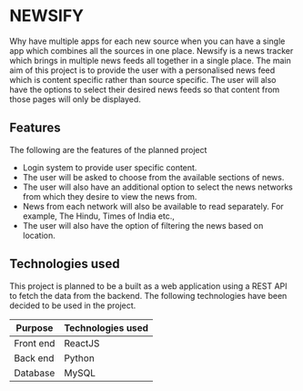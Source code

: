 # NEWSIFY

Why have multiple apps for each new source when you can have a single app which combines all the sources in one place. 
Newsify is a news tracker which brings in multiple news feeds all together in a single place. 
The main aim of this project is to provide the user with a personalised news feed which is content specific rather than source specific. 
The user will also have the options to select their desired news feeds so that content from those pages will only be displayed.

## Features

The following are the features of the planned project
<ul>
<li>Login system to provide user specific content.</li>
<li>The user will be asked to choose from the available sections of news.</li>
<li>The user will also have an additional option to select the news networks from which they desire to view the news from.</li>
<li>News from each network will also be available to read separately. For example, The Hindu, Times of India etc.,</li>
<li>The user will also have the option of filtering the news based on location.</li>
</ul>

## Technologies used
This project is planned to be a built as a web application using a REST API to fetch the data from the backend. The following technologies have been decided to be used in the project.

| Purpose       | Technologies used |
|---------------|-------------------|
| Front end     | ReactJS           |
| Back end      | Python               |
| Database      | MySQL             |
